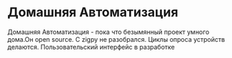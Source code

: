 # Домашняя Автоматизация
Домашняя Автоматизация - пока что безымянный проект умного дома.Он open source.
C zigpy не разобрался.
Циклы опроса устройств делаются.
Пользовательский интерфейс в разработке 
